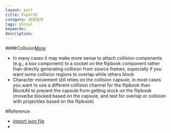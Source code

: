 ```yaml
---
layout: post
title: Paper2D
category: 游戏技术
tags: Unreal
keywords: 
description: 
---
```


####Collision[More](https://docs.unrealengine.com/latest/INT/Support/Builds/ReleaseNotes/2015/4_7/index.html)
* In many cases it may make more sense to attach collision components (e.g., a box component) to a socket on the flipbook component rather than directly generating collision from source frames, especially if you want some collision regions to overlap while others block
* Character movement still relies on the collision capsule, in most cases you want to use a different collision channel for the flipbook than BlockAll to prevent the capsule from getting stuck on the flipbook (move/be blocked based on the capsule, and test for overlap or collision with projectiles based on the flipbook)

#Reference
* [import json file](https://rocket2.unrealengine.cloud.answerhub.com/questions/144787/importing-tile-maps-from-tiled-as-json.html?sort=oldest)
* 